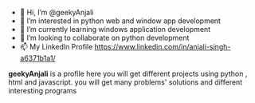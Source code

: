 - 👋 Hi, I’m @geekyAnjali
- 👀 I’m interested in python web and window app development
- 🌱 I’m currently learning windows application development
- 💞️ I’m looking to collaborate on python development
- 📫 My Linkedln Profile https://www.linkedin.com/in/anjali-singh-a6371b1a1/

<p><strong>geekyAnjali</strong> is a profile here you will get different projects using python , html and javascript. you will get many problems' solutions and different interesting programs</p>
